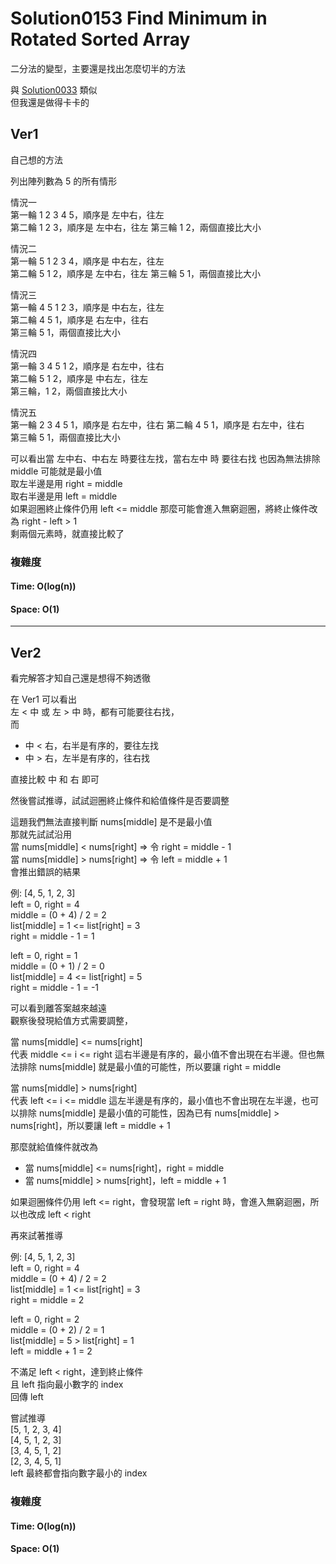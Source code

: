 # Solution0153 Find Minimum in Rotated Sorted Array

二分法的變型，主要還是找出怎麼切半的方法

與 [Solution0033](../Solution0001_0050/Solution0033.md) 類似  
但我還是做得卡卡的

## Ver1

自己想的方法

列出陣列數為 5 的所有情形

情況一  
第一輪 1 2 3 4 5，順序是 左中右，往左  
第二輪 1 2 3，順序是 左中右，往左
第三輪 1 2，兩個直接比大小

情況二  
第一輪 5 1 2 3 4，順序是 中右左，往左  
第二輪 5 1 2，順序是 左中右，往左 
第三輪 5 1，兩個直接比大小

情況三  
第一輪 4 5 1 2 3，順序是 中右左，往左  
第二輪 4 5 1，順序是 右左中，往右  
第三輪 5 1，兩個直接比大小

情況四  
第一輪 3 4 5 1 2，順序是 右左中，往右  
第二輪 5 1 2，順序是 中右左，往左  
第三輪，1 2，兩個直接比大小

情況五  
第一輪 2 3 4 5 1，順序是 右左中，往右
第二輪 4 5 1，順序是 右左中，往右  
第三輪 5 1，兩個直接比大小

可以看出當 左中右、中右左 時要往左找，當右左中 時 要往右找
也因為無法排除 middle 可能就是最小值  
取左半邊是用 right = middle  
取右半邊是用 left = middle  
如果迴圈終止條件仍用 left <= middle 那麼可能會進入無窮迴圈，將終止條件改為 right - left > 1  
剩兩個元素時，就直接比較了

### 複雜度

#### Time: O(log(n))

#### Space: O(1)

---

## Ver2

看完解答才知自己還是想得不夠透徹  

在 Ver1 可以看出  
左 < 中 或 左 > 中 時，都有可能要往右找，  
而 
- 中 < 右，右半是有序的，要往左找
- 中 > 右，左半是有序的，往右找

直接比較 中 和 右 即可

然後嘗試推導，試試迴圈終止條件和給值條件是否要調整

這題我們無法直接判斷 nums[middle] 是不是最小值  
那就先試試沿用  
當 nums[middle] < nums[right] => 令 right = middle - 1  
當 nums[middle] > nums[right] => 令 left = middle + 1  
會推出錯誤的結果

例: [4, 5, 1, 2, 3]  
left = 0, right = 4  
middle = (0 + 4) / 2 = 2  
list[middle] = 1 <= list[right] = 3  
right = middle - 1 = 1

left = 0, right = 1  
middle = (0 + 1) / 2 = 0  
list[middle] = 4 <= list[right] = 5  
right = middle - 1 = -1

可以看到離答案越來越遠  
觀察後發現給值方式需要調整，  

當 nums[middle] <= nums[right]  
代表 middle <= i <= right 這右半邊是有序的，最小值不會出現在右半邊。但也無法排除 nums[middle] 就是最小值的可能性，所以要讓 right = middle  

當 nums[middle] > nums[right]  
代表 left <= i <= middle 這左半邊是有序的，最小值也不會出現在左半邊，也可以排除 nums[middle] 是最小值的可能性，因為已有 nums[middle] > nums[right]，所以要讓 left = middle + 1  

那麼就給值條件就改為
- 當 nums[middle] <= nums[right]，right = middle
- 當 nums[middle] > nums[right]，left = middle + 1

如果迴圈條件仍用 left <= right，會發現當 left = right 時，會進入無窮迴圈，所以也改成 left < right

再來試著推導

例: [4, 5, 1, 2, 3]  
left = 0, right = 4  
middle = (0 + 4) / 2 = 2  
list[middle] = 1 <= list[right] = 3  
right = middle = 2

left = 0, right = 2  
middle = (0 + 2) / 2 = 1  
list[middle] = 5 > list[right] = 1  
left = middle + 1 = 2

不滿足 left < right，達到終止條件  
且 left 指向最小數字的 index  
回傳 left  

嘗試推導  
[5, 1, 2, 3, 4]  
[4, 5, 1, 2, 3]  
[3, 4, 5, 1, 2]  
[2, 3, 4, 5, 1]  
left 最終都會指向數字最小的 index

### 複雜度

#### Time: O(log(n))

#### Space: O(1)